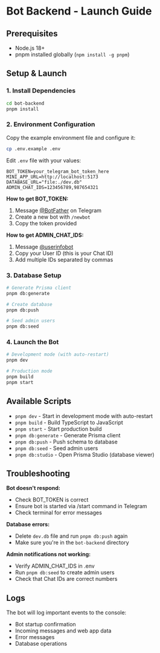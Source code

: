 # Bot Backend - Launch Guide

## Prerequisites

- Node.js 18+
- pnpm installed globally (`npm install -g pnpm`)

## Setup & Launch

### 1. Install Dependencies

```bash
cd bot-backend
pnpm install
```

### 2. Environment Configuration

Copy the example environment file and configure it:

```bash
cp .env.example .env
```

Edit `.env` file with your values:

```env
BOT_TOKEN=your_telegram_bot_token_here
MINI_APP_URL=http://localhost:5173
DATABASE_URL="file:./dev.db"
ADMIN_CHAT_IDS=123456789,987654321
```

**How to get BOT_TOKEN:**

1. Message [@BotFather](https://t.me/botfather) on Telegram
2. Create a new bot with `/newbot`
3. Copy the token provided

**How to get ADMIN_CHAT_IDS:**

1. Message [@userinfobot](https://t.me/userinfobot)
2. Copy your User ID (this is your Chat ID)
3. Add multiple IDs separated by commas

### 3. Database Setup

```bash
# Generate Prisma client
pnpm db:generate

# Create database
pnpm db:push

# Seed admin users
pnpm db:seed
```

### 4. Launch the Bot

```bash
# Development mode (with auto-restart)
pnpm dev

# Production mode
pnpm build
pnpm start
```

## Available Scripts

- `pnpm dev` - Start in development mode with auto-restart
- `pnpm build` - Build TypeScript to JavaScript
- `pnpm start` - Start production build
- `pnpm db:generate` - Generate Prisma client
- `pnpm db:push` - Push schema to database
- `pnpm db:seed` - Seed admin users
- `pnpm db:studio` - Open Prisma Studio (database viewer)

## Troubleshooting

**Bot doesn't respond:**

- Check BOT_TOKEN is correct
- Ensure bot is started via /start command in Telegram
- Check terminal for error messages

**Database errors:**

- Delete `dev.db` file and run `pnpm db:push` again
- Make sure you're in the `bot-backend` directory

**Admin notifications not working:**

- Verify ADMIN_CHAT_IDS in .env
- Run `pnpm db:seed` to create admin users
- Check that Chat IDs are correct numbers

## Logs

The bot will log important events to the console:

- Bot startup confirmation
- Incoming messages and web app data
- Error messages
- Database operations
